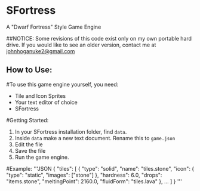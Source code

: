 # SFortress
A "Dwarf Fortress" Style Game Engine

##NOTICE:
Some revisions of this code exist only on my own portable hard drive. If you would like to see an older version, contact me at johnhoganuke2@gmail.com

## How to Use:
#To use this game engine yourself, you need:
* Tile and Icon Sprites
* Your text editor of choice
* SFortress

#Getting Started:
1. In your SFortress installation folder, find `data`.
2. Inside `data` make a new text document. Rename this to `game.json`
3. Edit the file
4. Save the file
5. Run the game engine.

#Example:
'''JSON
{
  "tiles": [
    {
      "type": "solid",
      "name": "tiles.stone",
      "icon": {
        "type": "static",
        "images": ["stone"]
      },
      "hardness": 6.0,
      "drops": "items.stone",
      "meltingPoint": 2160.0,
      "fluidForm": "tiles.lava"
    },
    ...
  ]
}
'''
